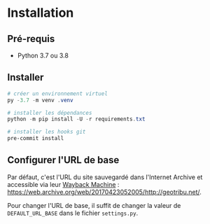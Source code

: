 # Installation

## Pré-requis

- Python 3.7 ou 3.8

## Installer

```powershell
# créer un environnement virtuel
py -3.7 -m venv .venv

# installer les dépendances
python -m pip install -U -r requirements.txt

# installer les hooks git
pre-commit install
```

## Configurer l'URL de base

Par défaut, c'est l'URL du site sauvegardé dans l'Internet Archive et accessible via leur [Wayback Machine](https://web.archive.org/) : <https://web.archive.org/web/20170423052005/http://geotribu.net/>.

Pour changer l'URL de base, il suffit de changer la valeur de `DEFAULT_URL_BASE` dans le fichier `settings.py`.
